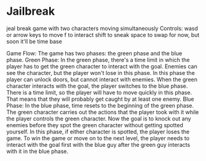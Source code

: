# Jailbreak
 jeal break game with two characters moving simultaneously
Controls:
wasd or arrow keys to move
f to interact
shift to sneak
space to swap for now, but soon it'll be time base

Game Flow:
The game has two phases: the green phase and the blue phase. 
Green Phase:
In the green phase, there's a time limit in which the player has to get the green character to interact with the goal. Enemies can see the character, but the player won't lose in this phase. In this phase the player can unlock doors, but cannot interact with enemies. When the green character interacts with the goal, the player switches to the blue phase. There is a time limit, so the player will have to move quickly in this phase. That means that they will probably get caught by at least one enemy.
Blue Phase:
In the blue phase, time resets to the beginning of the green phase. The green character carries out the actions that the player took with it while the player controls the green character. Now the goal is to knock out any enemies before they spot the green character without getting spotted yourself. In this phase, if either character is spotted, the player loses the game. To win the game or move on to the next level, the player needs to interact with the goal first with the blue guy after the green guy interacts with it in the blue phase.

